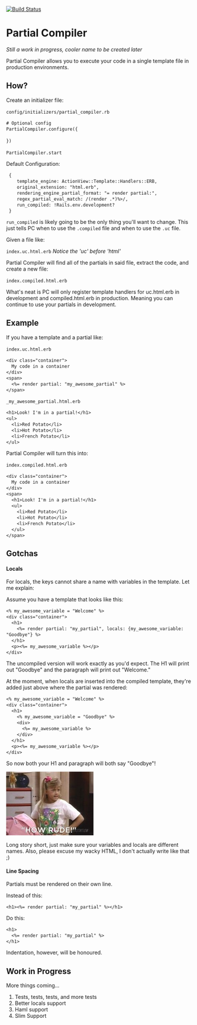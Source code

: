 [![Build Status](https://travis-ci.org/getlunchtray/partial-compiler.svg?branch=master)](https://travis-ci.org/getlunchtray/partial-compiler)

# Partial Compiler
*Still a work in progress, cooler name to be created later*

Partial Compiler allows you to execute your code in a single template file in production environments.

## How?

Create an initializer file:

`config/initializers/partial_compiler.rb`

```
# Optional config
PartialCompiler.configure({
 
})

PartialCompiler.start
```

Default Configuration:

```
 {
    template_engine: ActionView::Template::Handlers::ERB,
    original_extension: "html.erb",
    rendering_engine_partial_format: "= render partial:",
    regex_partial_eval_match: /(render .*)%>/,
    run_compiled: !Rails.env.development?
 }
```

`run_compiled` is likely going to be the only thing you'll want to change. This just tells PC when to use the `.compiled` file and when to use the `.uc` file.

Given a file like:

`index.uc.html.erb` *Notice the 'uc' before 'html'*

Partial Compiler will find all of the partials in said file, extract the code, and create a new file:

`index.compiled.html.erb`

What's neat is PC will only register template handlers for uc.html.erb in development and compiled.html.erb in production. Meaning you can continue to use  your partials in development.

## Example

If you have a template and a partial like:

`index.uc.html.erb`

```
<div class="container">
  My code in a container
</div>
<span>
  <%= render partial: "my_awesome_partial" %>
</span>
```
`_my_awesome_partial.html.erb`

```
<h1>Look! I'm in a partial!</h1>
<ul>
  <li>Red Potato</li>
  <li>Hot Potato</li>
  <li>French Potato</li>
</ul>
```

Partial Compiler will turn this into:

`index.compiled.html.erb`

```
<div class="container">
  My code in a container
</div>
<span>
  <h1>Look! I'm in a partial!</h1>
  <ul>
    <li>Red Potato</li>
    <li>Hot Potato</li>
    <li>French Potato</li>
  </ul>
</span>
```

## Gotchas

#### Locals

For locals, the keys cannot share a name with variables in the template. Let me explain:

Assume you have a template that looks like this:

```
<% my_awesome_variable = "Welcome" %>
<div class="container">
  <h1>
    <%= render partial: "my_partial", locals: {my_awesome_variable: "Goodbye"} %>
  </h1>
  <p><%= my_awesome_variable %></p>
</div>
```

The uncompiled version will work exactly as you'd expect. The H1 will print out "Goodbye" and the paragraph will print out "Welcome."

At the moment, when locals are inserted into the compiled template, they're added just above where the partial was rendered:

```
<% my_awesome_variable = "Welcome" %>
<div class="container">
  <h1>
    <% my_awesome_variable = "Goodbye" %>
    <div>
      <%= my_awesome_variable %>
    </div>
  </h1>
  <p><%= my_awesome_variable %></p>
</div>
```

So now both your H1 and paragraph will both say "Goodbye"! 

![](readme-files/totally-justified-full-house-meme.jpg)

Long story short, just make sure your variables and locals are different names. Also, please excuse my wacky HTML, I don't actually write like that ;)

#### Line Spacing

Partials must be rendered on their own line.

Instead of this:

```
<h1><%= render partial: "my_partial" %></h1>
```

Do this:

```
<h1>
  <%= render partial: "my_partial" %>
</h1>
```

Indentation, however, will be honoured.

## Work in Progress
More things coming...


1. Tests, tests, tests, and more tests
2. Better locals support
3. Haml support
4. Slim Support
 

